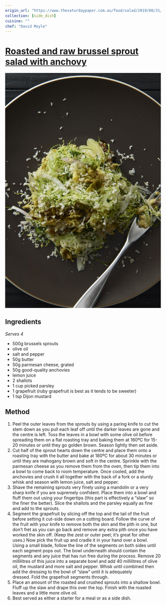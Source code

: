 ```yaml
---
origin_url: "https://www.thesaturdaypaper.com.au/food/salad/2019/08/31/roasted-and-raw-brussels-sprout-salad-with-anchovy/15659640008613"
collection: [side_dish]
cuisine: ""
chef: "David Moyle"
---
```

# [Roasted and raw brussel sprout salad with anchovy](https://www.thesaturdaypaper.com.au/food/salad/2019/08/31/roasted-and-raw-brussels-sprout-salad-with-anchovy/15659640008613)

![](../assets/39606273dfb2f17d20243218755fec51.png)

## Ingredients

_Serves 4_

-   500g brussels sprouts
-   olive oil
-   salt and pepper
-   50g butter
-   50g parmesan cheese, grated
-   50g good-quality anchovies
-   lemon juice
-   2 shallots
-   1 cup picked parsley
-   1 grapefruit (ruby grapefruit is best as it tends to be sweeter)
-   1 tsp Dijon mustard

## Method

1.  Peel the outer leaves from the sprouts by using a paring knife to cut the stem down as you pull each leaf off until the darker leaves are gone and the centre is left. Toss the leaves in a bowl with some olive oil before spreading them on a flat roasting tray and baking them at 160ºC for 15-20 minutes or until they go golden brown. Season lightly then set aside.
2.  Cut half of the sprout hearts down the centre and place them onto a roasting tray with the butter and bake at 180ºC for about 30 minutes or until they are mahogany brown and soft in the centre. Sprinkle with the parmesan cheese as you remove them from the oven, then tip them into a bowl to come back to room temperature. Once cooled, add the anchovies and crush it all together with the back of a fork or a sturdy whisk and season with lemon juice, salt and pepper.
3.  Shave the remaining sprouts very finely using a mandolin or a very sharp knife if you are supremely confident. Place them into a bowl and fluff them out using your fingertips (this part is effectively a “slaw” so the finer the better). Slice the shallots and the parsley equally as fine and add to the sprouts.
4.  Segment the grapefruit by slicing off the top and the tail of the fruit before setting it cut-side down on a cutting board. Follow the curve of the fruit with your knife to remove both the skin and the pith in one, but don’t fret as you can go back and remove any extra pith once you have worked the skin off. (Keep the zest or outer peel; it’s great for other uses.) Now pick the fruit up and cradle it in your hand over a bowl. Using a small blade, follow the line of the segments on both sides until each segment pops out. The bowl underneath should contain the segments and any juice that has run free during the process. Remove 20 millilitres of this juice into a separate bowl and add 40 millilitres of olive oil, the mustard and more salt and pepper. Whisk until combined then add the dressing to the bowl of “slaw” until it is adequately dressed. Fold the grapefruit segments through.
5.  Place an amount of the roasted and crushed sprouts into a shallow bowl. Fluff up the slaw and drape this over the top. Finish with the roasted leaves and a little more olive oil.
6.  Best served as either a starter for a meal or as a side dish.